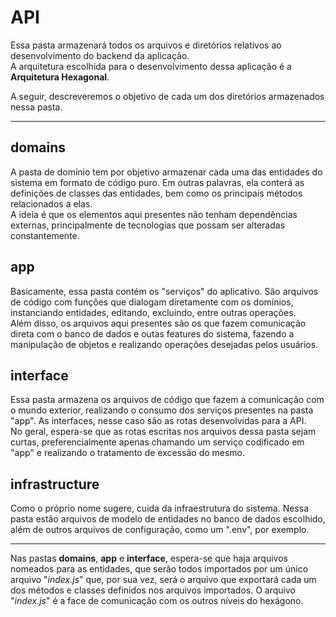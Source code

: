 # **API**
Essa pasta armazenará todos os arquivos e diretórios relativos ao desenvolvimento do backend da aplicação.  
A arquitetura escolhida para o desenvolvimento dessa aplicação é a **Arquitetura Hexagonal**.  
  
A seguir, descreveremos o objetivo de cada um dos diretórios armazenados nessa pasta.  
  
---
  
## **domains**
A pasta de domínio tem por objetivo armazenar cada uma das entidades do sistema em formato de código puro. Em outras palavras, ela conterá as definições de classes das entidades, bem como os principais métodos relacionados a elas.  
A ideia é que os elementos aqui presentes não tenham dependências externas, principalmente de tecnologias que possam ser alteradas constantemente.  
  
## **app**
Basicamente, essa pasta contém os "serviços" do aplicativo. São arquivos de código com funções que dialogam diretamente com os domínios, instanciando entidades, editando, excluindo, entre outras operações.  
Além disso, os arquivos aqui presentes são os que fazem comunicação direta com o banco de dados e outas features do sistema, fazendo a manipulação de objetos e realizando operações desejadas pelos usuários.  
  
## **interface**
Essa pasta armazena os arquivos de código que fazem a comunicação com o mundo exterior, realizando o consumo dos serviços presentes na pasta "app". As interfaces, nesse caso são as rotas desenvolvidas para a API.  
No geral, espera-se que as rotas escritas nos arquivos dessa pasta sejam curtas, preferencialmente apenas chamando um serviço codificado em "app" e realizando o tratamento de excessão do mesmo.  
  
## **infrastructure**
Como o próprio nome sugere, cuida da infraestrutura do sistema. Nessa pasta estão arquivos de modelo de entidades no banco de dados escolhido, além de outros arquivos de configuração, como um ".env", por exemplo.  
  
---
  
Nas pastas **domains**, **app** e  **interface**, espera-se que haja arquivos nomeados para as entidades, que serão todos importados por um único arquivo "_index.js_" que, por sua vez, será o arquivo que exportará cada um dos métodos e classes definidos nos arquivos importados. O arquivo "_index.js_" é a face de comunicação com os outros níveis do hexágono.  
  
